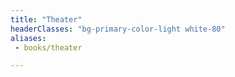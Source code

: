 ```yaml
---
title: "Theater"
headerClasses: "bg-primary-color-light white-80"
aliases:
 - books/theater

---
```

